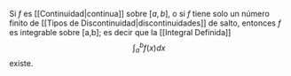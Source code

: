 Si $f$ es [[Continuidad|continua]] sobre $[a,b]$, o si $f$ tiene solo un número finito de [[Tipos de Discontinuidad|discontinuidades]] de salto, entonces $f$ es integrable sobre [a,b]; es decir que la [[Integral Definida]] $$\int_a^bf(x)dx$$existe.